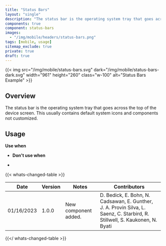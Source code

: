 ```yaml
---
title: "Status Bars"
layout: "single"
description: "The status bar is the operating system tray that goes across the top of the device screen."
components: true
component: status-bars
images:
  - "/img/mobile/headers/status-bars.png"
tags: [mobile, usage]
sitemap_exclude: true
private: true
draft: true
---
```


{{< img src="/img/mobile/status-bars.svg" dark="/img/mobile/status-bars-dark.svg" width="961" height="260" class="w-100" alt="Status Bars Example" >}}

## Overview

The status bar is the operating system tray that goes across the top of the device screen. This usually contains default system icons and components not customized.

## Usage

**Use when**

- **Don't use when**

-

{{< whats-changed-table >}}

| Date       | Version | Notes                | Contributors                                                                                                                |
| ---------- | ------- | -------------------- | --------------------------------------------------------------------------------------------------------------------------- |
| 01/16/2023 | 1.0.0   | New component added. | D. Bedick, E. Bohn, N. Cadsawan, E. Gunther, J. A. Provin Silva, L. Saenz, C. Starbird, R. Stillwell, S. Kaukonen, N. Byati |

{{</ whats-changed-table >}}
